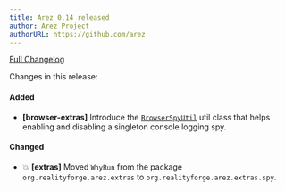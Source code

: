 ```yaml
---
title: Arez 0.14 released
author: Arez Project
authorURL: https://github.com/arez
---
```


[Full Changelog](https://github.com/arez/arez/compare/v0.13...v0.14)

Changes in this release:

#### Added
* **\[browser-extras\]** Introduce the [`BrowserSpyUtil`](/api/org/realityforge/arez/browser/extras/spy/BrowserSpyUtil.html)
  util class that helps enabling and disabling a singleton console logging spy.

#### Changed
* 💥 **\[extras\]** Moved `WhyRun` from the package `org.realityforge.arez.extras` to `org.realityforge.arez.extras.spy`.
